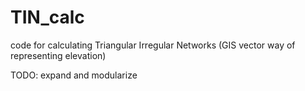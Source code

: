 # TIN_calc

code for calculating Triangular Irregular Networks (GIS vector way of representing elevation)

TODO: expand and modularize
